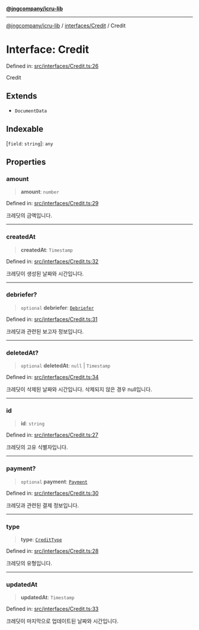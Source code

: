 [**@jngcompany/icru-lib**](../../../README.md)

***

[@jngcompany/icru-lib](../../../README.md) / [interfaces/Credit](../README.md) / Credit

# Interface: Credit

Defined in: [src/interfaces/Credit.ts:26](https://github.com/jngcompany/icru-lib/blob/d3a4d9c24074b22f396121b6f6d7c5106c66ae75/src/interfaces/Credit.ts#L26)

Credit

## Extends

- `DocumentData`

## Indexable

\[`field`: `string`\]: `any`

## Properties

### amount

> **amount**: `number`

Defined in: [src/interfaces/Credit.ts:29](https://github.com/jngcompany/icru-lib/blob/d3a4d9c24074b22f396121b6f6d7c5106c66ae75/src/interfaces/Credit.ts#L29)

크레딧의 금액입니다.

***

### createdAt

> **createdAt**: `Timestamp`

Defined in: [src/interfaces/Credit.ts:32](https://github.com/jngcompany/icru-lib/blob/d3a4d9c24074b22f396121b6f6d7c5106c66ae75/src/interfaces/Credit.ts#L32)

크레딧이 생성된 날짜와 시간입니다.

***

### debriefer?

> `optional` **debriefer**: [`Debriefer`](../../Debriefer/interfaces/Debriefer.md)

Defined in: [src/interfaces/Credit.ts:31](https://github.com/jngcompany/icru-lib/blob/d3a4d9c24074b22f396121b6f6d7c5106c66ae75/src/interfaces/Credit.ts#L31)

크레딧과 관련된 보고자 정보입니다.

***

### deletedAt?

> `optional` **deletedAt**: `null` \| `Timestamp`

Defined in: [src/interfaces/Credit.ts:34](https://github.com/jngcompany/icru-lib/blob/d3a4d9c24074b22f396121b6f6d7c5106c66ae75/src/interfaces/Credit.ts#L34)

크레딧이 삭제된 날짜와 시간입니다. 삭제되지 않은 경우 null입니다.

***

### id

> **id**: `string`

Defined in: [src/interfaces/Credit.ts:27](https://github.com/jngcompany/icru-lib/blob/d3a4d9c24074b22f396121b6f6d7c5106c66ae75/src/interfaces/Credit.ts#L27)

크레딧의 고유 식별자입니다.

***

### payment?

> `optional` **payment**: [`Payment`](../../../types/Payment/interfaces/Payment.md)

Defined in: [src/interfaces/Credit.ts:30](https://github.com/jngcompany/icru-lib/blob/d3a4d9c24074b22f396121b6f6d7c5106c66ae75/src/interfaces/Credit.ts#L30)

크레딧과 관련된 결제 정보입니다.

***

### type

> **type**: [`CreditType`](../../../enums/CreditType/enumerations/CreditType.md)

Defined in: [src/interfaces/Credit.ts:28](https://github.com/jngcompany/icru-lib/blob/d3a4d9c24074b22f396121b6f6d7c5106c66ae75/src/interfaces/Credit.ts#L28)

크레딧의 유형입니다.

***

### updatedAt

> **updatedAt**: `Timestamp`

Defined in: [src/interfaces/Credit.ts:33](https://github.com/jngcompany/icru-lib/blob/d3a4d9c24074b22f396121b6f6d7c5106c66ae75/src/interfaces/Credit.ts#L33)

크레딧이 마지막으로 업데이트된 날짜와 시간입니다.
